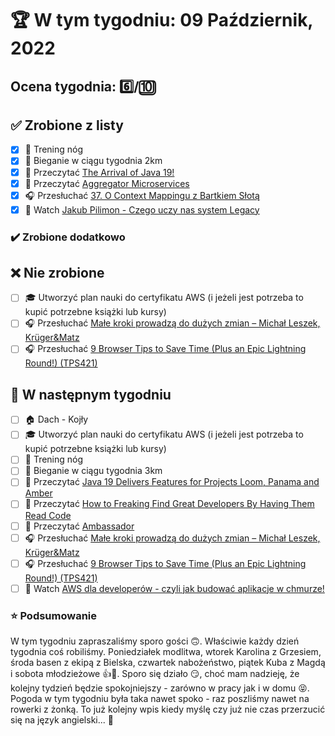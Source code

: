# 🏆 W tym tygodniu: 09 Październik, 2022

## Ocena tygodnia: 6️⃣/🔟

## ✅ Zrobione z listy
- [x] 🦵 Trening nóg
- [x] 🏃 Bieganie w ciągu tygodnia 2km
- [x] 📗 Przeczytać [The Arrival of Java 19!](https://inside.java/2022/09/20/the-arrival-of-java-19/)
- [x] 📗 Przeczytać [Aggregator Microservices](https://java-design-patterns.com/patterns/aggregator-microservices/)
- [x] 🎧 Przesłuchać [37. O Context Mappingu z Bartkiem Słotą](https://bettersoftwaredesign.pl/episodes/37)
- [x] 🎥 Watch [Jakub Pilimon - Czego uczy nas system Legacy](https://youtu.be/ypggb3QBWts)

### ✔️ Zrobione dodatkowo

## ❌ Nie zrobione
- [ ] 🎓 Utworzyć plan nauki do certyfikatu AWS (i jeżeli jest potrzeba to kupić potrzebne książki lub kursy)
- [ ] 🎧 Przesłuchać [Małe kroki prowadzą do dużych zmian – Michał Leszek, Krüger&Matz](https://zaprojektujswojezycie.pl/male-kroki-prowadza-do-duzych-zmian-michal-leszek-krugermatz/)
- [ ] 🎧 Przesłuchać [9 Browser Tips to Save Time (Plus an Epic Lightning Round!) (TPS421)](https://www.asianefficiency.com/podcasts/421-browser-tips/#)

## 📝 W następnym tygodniu
- [ ] 🏠 Dach - Kojły
- [ ] 🎓 Utworzyć plan nauki do certyfikatu AWS (i jeżeli jest potrzeba to kupić potrzebne książki lub kursy)
- [ ] 🦵 Trening nóg
- [ ] 🏃 Bieganie w ciągu tygodnia 3km
- [ ] 📗 Przeczytać [Java 19 Delivers Features for Projects Loom, Panama and Amber](https://www.infoq.com/news/2022/09/java19-released/)
- [ ] 📗 Przeczytać [How to Freaking Find Great Developers By Having Them Read Code](https://freakingrectangle.com/2022/04/15/how-to-freaking-hire-great-developers/)
- [ ] 📗 Przeczytać [Ambassador](https://java-design-patterns.com/patterns/ambassador/)
- [ ] 🎧 Przesłuchać [Małe kroki prowadzą do dużych zmian – Michał Leszek, Krüger&Matz](https://zaprojektujswojezycie.pl/male-kroki-prowadza-do-duzych-zmian-michal-leszek-krugermatz/)
- [ ] 🎧 Przesłuchać [9 Browser Tips to Save Time (Plus an Epic Lightning Round!) (TPS421)](https://www.asianefficiency.com/podcasts/421-browser-tips/#)
- [ ] 🎥 Watch [AWS dla developerów - czyli jak budować aplikacje w chmurze!](https://www.udemy.com/course/serverless-dla-developerow-jak-budowac-aplikacje-w-chmurze/)

### ⭐ Podsumowanie
W tym tygodniu zapraszaliśmy sporo gości 🙃. Właściwie każdy dzień tygodnia coś robiliśmy. Poniedziałek modlitwa, wtorek Karolina z Grzesiem, środa basen z ekipą z Bielska, czwartek nabożeństwo, piątek Kuba z Magdą i sobota młodzieżowe 👍🤛. Sporo się działo 😏, choć mam nadzieję, że kolejny tydzień będzie spokojniejszy - zarówno w pracy jak i w domu 😝. Pogoda w tym tygodniu była taka nawet spoko - raz poszliśmy nawet na rowerki z żonką. To już kolejny wpis kiedy myślę czy już nie czas przerzucić się na język angielski... 🤔 
